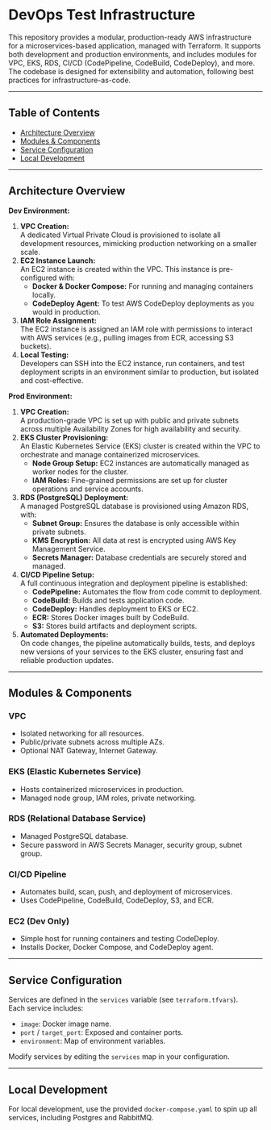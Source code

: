 # DevOps Test Infrastructure

This repository provides a modular, production-ready AWS infrastructure for a microservices-based application, managed with Terraform. It supports both development and production environments, and includes modules for VPC, EKS, RDS, CI/CD (CodePipeline, CodeBuild, CodeDeploy), and more. The codebase is designed for extensibility and automation, following best practices for infrastructure-as-code.

---

## Table of Contents

- [Architecture Overview](#architecture-overview)
- [Modules & Components](#modules--components)
- [Service Configuration](#service-configuration)
- [Local Development](#local-development)

---

## Architecture Overview

**Dev Environment:**
1. **VPC Creation:**  
   A dedicated Virtual Private Cloud is provisioned to isolate all development resources, mimicking production networking on a smaller scale.
2. **EC2 Instance Launch:**  
   An EC2 instance is created within the VPC. This instance is pre-configured with:
   - **Docker & Docker Compose:** For running and managing containers locally.
   - **CodeDeploy Agent:** To test AWS CodeDeploy deployments as you would in production.
3. **IAM Role Assignment:**  
   The EC2 instance is assigned an IAM role with permissions to interact with AWS services (e.g., pulling images from ECR, accessing S3 buckets).
4. **Local Testing:**  
   Developers can SSH into the EC2 instance, run containers, and test deployment scripts in an environment similar to production, but isolated and cost-effective.

**Prod Environment:**
1. **VPC Creation:**  
   A production-grade VPC is set up with public and private subnets across multiple Availability Zones for high availability and security.
2. **EKS Cluster Provisioning:**  
   An Elastic Kubernetes Service (EKS) cluster is created within the VPC to orchestrate and manage containerized microservices.
   - **Node Group Setup:** EC2 instances are automatically managed as worker nodes for the cluster.
   - **IAM Roles:** Fine-grained permissions are set up for cluster operations and service accounts.
3. **RDS (PostgreSQL) Deployment:**  
   A managed PostgreSQL database is provisioned using Amazon RDS, with:
   - **Subnet Group:** Ensures the database is only accessible within private subnets.
   - **KMS Encryption:** All data at rest is encrypted using AWS Key Management Service.
   - **Secrets Manager:** Database credentials are securely stored and managed.
4. **CI/CD Pipeline Setup:**  
   A full continuous integration and deployment pipeline is established:
   - **CodePipeline:** Automates the flow from code commit to deployment.
   - **CodeBuild:** Builds and tests application code.
   - **CodeDeploy:** Handles deployment to EKS or EC2.
   - **ECR:** Stores Docker images built by CodeBuild.
   - **S3:** Stores build artifacts and deployment scripts.
5. **Automated Deployments:**  
   On code changes, the pipeline automatically builds, tests, and deploys new versions of your services to the EKS cluster, ensuring fast and reliable production updates.

---

## Modules & Components

### VPC
- Isolated networking for all resources.
- Public/private subnets across multiple AZs.
- Optional NAT Gateway, Internet Gateway.

### EKS (Elastic Kubernetes Service)
- Hosts containerized microservices in production.
- Managed node group, IAM roles, private networking.

### RDS (Relational Database Service)
- Managed PostgreSQL database.
- Secure password in AWS Secrets Manager, security group, subnet group.

### CI/CD Pipeline
- Automates build, scan, push, and deployment of microservices.
- Uses CodePipeline, CodeBuild, CodeDeploy, S3, and ECR.

### EC2 (Dev Only)
- Simple host for running containers and testing CodeDeploy.
- Installs Docker, Docker Compose, and CodeDeploy agent.

---

## Service Configuration

Services are defined in the `services` variable (see `terraform.tfvars`).  
Each service includes:
- `image`: Docker image name.
- `port` / `target_port`: Exposed and container ports.
- `environment`: Map of environment variables.

Modify services by editing the `services` map in your configuration.

---

## Local Development

For local development, use the provided `docker-compose.yaml` to spin up all services, including Postgres and RabbitMQ.
